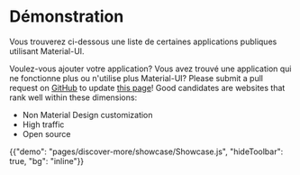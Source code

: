 # Démonstration

<p class="description">Vous trouverez ci-dessous une liste de certaines applications publiques utilisant Material-UI.</p>

Voulez-vous ajouter votre application? Vous avez trouvé une application qui ne fonctionne plus ou n'utilise plus Material-UI? Please submit a pull request on [GitHub](https://github.com/mui-org/material-ui) to update [this page](https://github.com/mui-org/material-ui/blob/master/docs/src/pages/discover-more/showcase/appList.js)! Good candidates are websites that rank well within these dimensions:

- Non Material Design customization
- High traffic
- Open source

{{"demo": "pages/discover-more/showcase/Showcase.js", "hideToolbar": true, "bg": "inline"}}
